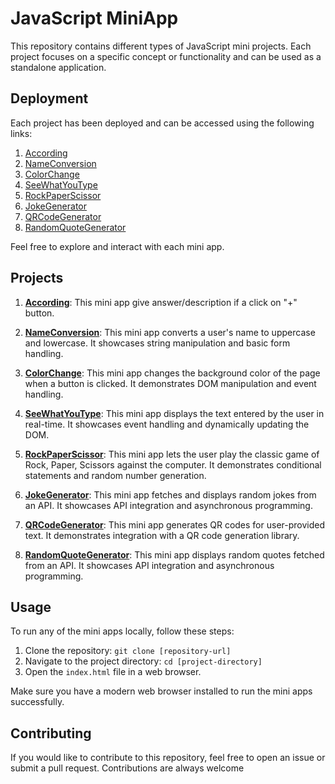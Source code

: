 # JavaScript MiniApp

This repository contains different types of JavaScript mini projects. Each project focuses on a specific concept or functionality and can be used as a standalone application.

## Deployment

Each project has been deployed and can be accessed using the following links:

1. [According](https://01-accordion-website.netlify.app/)
2. [NameConversion](https://02-nameconversion-website.netlify.app/)
3. [ColorChange](https://03-colorchanger-website.netlify.app/)
4. [SeeWhatYouType](https://04-seewhatyoutype-website.netlify.app/)
5. [RockPaperScissor](https://05-rockpaperscissor-website.netlify.app/)
6. [JokeGenerator](https://06-jokegenerator-website.netlify.app/)
7. [QRCodeGenerator](https://07-qrcodegenerator-website.netlify.app/)
8. [RandomQuoteGenerator](https://08-randomquotegenerator-website.netlify.app/)

Feel free to explore and interact with each mini app.

## Projects

1. [**According**](https://github.com/deep-ansingkar/JavaScript-MiniApps/tree/main/01Accordion): This mini app give answer/description if a click on "+" button.

2. [**NameConversion**](https://github.com/deep-ansingkar/JavaScript-MiniApps/tree/main/02NameConversion): This mini app converts a user's name to uppercase and lowercase. It showcases string manipulation and basic form handling.

3. [**ColorChange**](https://github.com/deep-ansingkar/JavaScript-MiniApps/tree/main/03ColorChanger): This mini app changes the background color of the page when a button is clicked. It demonstrates DOM manipulation and event handling.

4. [**SeeWhatYouType**](https://github.com/deep-ansingkar/JavaScript-MiniApps/tree/main/04SeeWhatYouType): This mini app displays the text entered by the user in real-time. It showcases event handling and dynamically updating the DOM.

5. [**RockPaperScissor**](https://github.com/deep-ansingkar/JavaScript-MiniApps/tree/main/05RockPaperScissor): This mini app lets the user play the classic game of Rock, Paper, Scissors against the computer. It demonstrates conditional statements 
                         and random number generation.

6. [**JokeGenerator**](https://github.com/deep-ansingkar/JavaScript-MiniApps/tree/main/06JokesGenerator%20-%20API): This mini app fetches and displays random jokes from an API. It showcases API integration and asynchronous programming.

7. [**QRCodeGenerator**](https://github.com/deep-ansingkar/JavaScript-MiniApps/tree/main/07QRCodeGenerator%20-%20API): This mini app generates QR codes for user-provided text. It demonstrates integration with a QR code generation library.

8. [**RandomQuoteGenerator**](https://github.com/deep-ansingkar/JavaScript-MiniApps/tree/main/08RandomQuoteGenerator%20-%20API): This mini app displays random quotes fetched from an API. It showcases API integration and asynchronous programming.

## Usage

To run any of the mini apps locally, follow these steps:

1. Clone the repository: `git clone [repository-url]`
2. Navigate to the project directory: `cd [project-directory]`
3. Open the `index.html` file in a web browser.

Make sure you have a modern web browser installed to run the mini apps successfully.

## Contributing

If you would like to contribute to this repository, feel free to open an issue or submit a pull request. Contributions are always welcome
